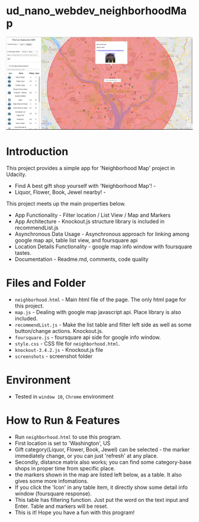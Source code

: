 # ud_nano_webdev_neighborhoodMap

![Alt text](/screenshots/neighborhood_map.png?raw=true "ud_nano_webdev_neighborhoodMap View")

# Introduction
This project provides a simple app for 'Neighborhood Map' project in Udacity.

 - Find A best gift shop yourself with 'Neighborhood Map'! -
 - Liquor, Flower, Book, Jewel nearby! -

This project meets up the main properties below.

* App Functionality - Filter location / List View / Map and Markers
* App Architecture - Knockout.js structure library is included in recommendList.js
* Asynchronous Data Usage - Asynchronous approach for linking among google map api, table list view, and foursquare api
* Location Details Functionality - google map info window with foursquare tastes.
* Documentation - Readme.md, comments, code quality

# Files and Folder

* `neighborhood.html` - Main html file of the page. The only html page for this project.
* `map.js` - Dealing with google map javascript api. Place library is also included.
* `recommendList.js` - Make the list table and filter left side as well as some button/change actions. Knockout.js.
* `foursquare.js` - foursquare api side for google info window.
* `style.css` - CSS file for `neighborhood.html`.
* `knockout-3.4.2.js` - Knockout.js file
* `screenshots` - screenshot folder

# Environment

* Tested in `window 10`, `Chrome` environment

# How to Run & Features

* Run `neighborhood.html` to use this program.
* First location is set to 'Washington', US
* Gift category(Liquor, Flower, Book, Jewel) can be selected - the marker immediately change, or you can just 'refresh' at any place.
* Secondly, distance matrix also works; you can find some category-base shops in proper time from specific place.
* the markers shown in the map are listed left below, as a table. It also gives some more infomations.
* If you click the 'Icon' in any table item, it directly show some detail info window (foursquare response).
* This table has filtering function. Just put the word on the text input and Enter. Table and markers will be reset.
* This is it! Hope you have a fun with this program!

